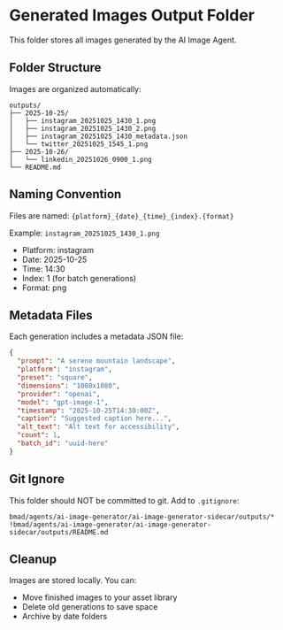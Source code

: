 # Generated Images Output Folder

This folder stores all images generated by the AI Image Agent.

## Folder Structure

Images are organized automatically:

```
outputs/
├── 2025-10-25/
│   ├── instagram_20251025_1430_1.png
│   ├── instagram_20251025_1430_2.png
│   ├── instagram_20251025_1430_metadata.json
│   └── twitter_20251025_1545_1.png
├── 2025-10-26/
│   └── linkedin_20251026_0900_1.png
└── README.md
```

## Naming Convention

Files are named: `{platform}_{date}_{time}_{index}.{format}`

Example: `instagram_20251025_1430_1.png`

- Platform: instagram
- Date: 2025-10-25
- Time: 14:30
- Index: 1 (for batch generations)
- Format: png

## Metadata Files

Each generation includes a metadata JSON file:

```json
{
  "prompt": "A serene mountain landscape",
  "platform": "instagram",
  "preset": "square",
  "dimensions": "1080x1080",
  "provider": "openai",
  "model": "gpt-image-1",
  "timestamp": "2025-10-25T14:30:00Z",
  "caption": "Suggested caption here...",
  "alt_text": "Alt text for accessibility",
  "count": 1,
  "batch_id": "uuid-here"
}
```

## Git Ignore

This folder should NOT be committed to git. Add to `.gitignore`:

```
bmad/agents/ai-image-generator/ai-image-generator-sidecar/outputs/*
!bmad/agents/ai-image-generator/ai-image-generator-sidecar/outputs/README.md
```

## Cleanup

Images are stored locally. You can:

- Move finished images to your asset library
- Delete old generations to save space
- Archive by date folders
